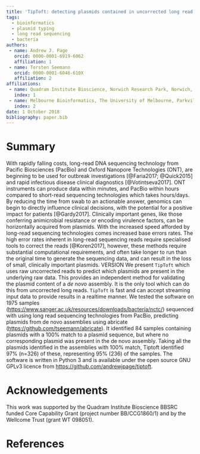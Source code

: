 ```yaml
---
title: 'TipToft: detecting plasmids contained in uncorrected long read sequencing data'
tags:
  - bioinformatics
  - plasmid typing
  - long read sequencing
  - bacteria
authors:
 - name: Andrew J. Page
   orcid: 0000-0001-6919-6062
   affiliation: 1
 - name: Torsten Seemann
   orcid: 0000-0001-6046-610X
   affiliation: 2
affiliations:
 - name: Quadram Institute Bioscience, Norwich Research Park, Norwich, UK.
   index: 1
 - name: Melbourne Bioinformatics, The University of Melbourne, Parkville, Australia.
   index: 2
date: 1 October 2018
bibliography: paper.bib
---
```


# Summary
With rapidly falling costs, long-read DNA sequencing technology from Pacific Biosciences (PacBio) and Oxford Nanopore Technologies (ONT), are beginning to be used for outbreak investigations [@Faria2017; @Quick2015] and rapid infectious disease clinical diagnostics [@Votintseva2017]. ONT instruments can produce data within minutes, and PacBio within hours compared to short-read sequencing technologies which takes hours/days. By reducing the time from swab to an actionable answer, genomics can begin to directly influence clinical decisions, with the potential for a positive impact for patients [@Gardy2017]. Clinically important genes, like those conferring animicrobial resistance or encoding virulence factors, can be horizontally acquired from plasmids. With the increased speed afforded by long-read sequencing technologies comes increased base errors rates. The high error rates inherent in long-read sequencing reads require specialised tools to correct the reads [@Koren2017], however, these methods require substantial computational requirements, and often take longer to run than the original time to generate the sequencing data, and can result in the loss of small, clinically important plasmids. 
VERSION
We present ``TipToft`` which uses raw uncorrected reads to predict which plasmids are present in the underlying raw data. This provides an independent method for validating the plasmid content of a *de novo* assembly. It is the only tool which can do this from uncorrected long reads. ``TipToft`` is fast and can accept streaming input data to provide results in a realtime manner. We tested the software on 1975 samples (https://www.sanger.ac.uk/resources/downloads/bacteria/nctc/) sequenced with using long read sequencing technologies from PacBio, predicting plasmids from de novo assemblies using abricate (https://github.com/tseemann/abricate). It identified 84 samples containing plasmids with a 100% match to a plasmid sequence, but where no corresponding plasmid was present in the de novo assembly. Taking all the plasmids identified in the assemblies with 100% match, Tiptoft identified 97% (n=326) of these, representing 95% (236) of the samples. The software is written in Python 3 and is available under the open source GNU GPLv3 licence from https://github.com/andrewjpage/tiptoft.

# Acknowledgements
This work was supported by the Quadram Institute Bioscience BBSRC funded Core Capability Grant (project number BB/CCG1860/1) and by the Wellcome Trust (grant WT 098051).

# References
